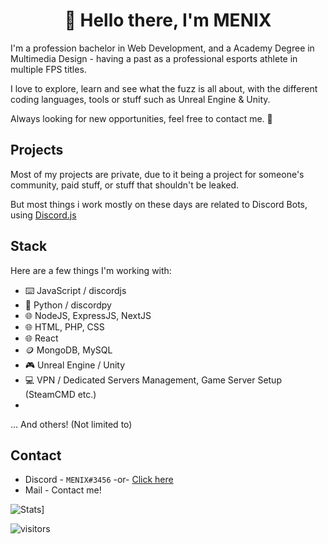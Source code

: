 <h1 align="center">👋 Hello there, I'm MENIX</h1>

I'm a profession bachelor in Web Development, and a Academy Degree in Multimedia Design - having a past as a professional esports athlete in multiple FPS titles.

I love to explore, learn and see what the fuzz is all about, with the different coding languages, tools or stuff such as Unreal Engine & Unity.

Always looking for new opportunities, feel free to contact me. 👀

## Projects

Most of my projects are private, due to it being a project for someone's community, paid stuff, or stuff that shouldn't be leaked.

But most things i work mostly on these days are related to Discord Bots, using [Discord.js](https://github.com/discordjs/discord.js)


## Stack

Here are a few things I'm working with:

- ⌨️ JavaScript / discordjs
- 🐍 Python / discordpy 
- 🌐 NodeJS, ExpressJS, NextJS
- 🌐 HTML, PHP, CSS
- 🌐 React
- 🪙 MongoDB, MySQL
- 🎮 Unreal Engine / Unity
- 💻 VPN / Dedicated Servers Management, Game Server Setup (SteamCMD etc.)
- 
... And others! (Not limited to)

## Contact

- Discord - `MENIX#3456` -or- [Click here](https://discord.com/users/113616977779621895)
- Mail - Contact me!

![Stats](https://github-readme-stats.vercel.app/api?username=menix1337&count_private=true&theme=radical&show_icons=true&include_all_commits=true)]

![visitors](https://visitor-badge.glitch.me/badge?page_id=menix1337/menix1337)
